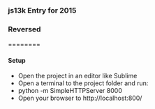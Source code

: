 ### js13k Entry for 2015
### Reversed
========
#### Setup
- Open the project in an editor like Sublime
- Open a terminal to the project folder and run:
- python -m SimpleHTTPServer 8000
- Open your browser to http://localhost:800/

